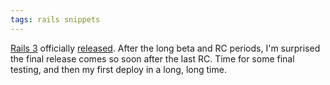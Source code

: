 ```yaml
---
tags: rails snippets
---
```


[Rails 3](/wiki/Rails_3) officially [released](http://weblog.rubyonrails.org/2010/8/29/rails-3-0-it-s-done). After the long beta and RC periods, I'm surprised the final release comes so soon after the last RC. Time for some final testing, and then my first deploy in a long, long time.
